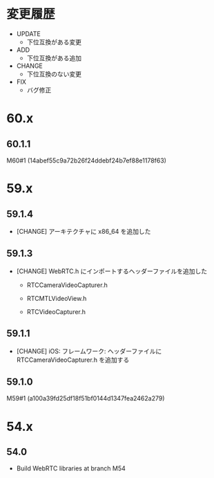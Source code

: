 # 変更履歴

- UPDATE
    - 下位互換がある変更
- ADD
    - 下位互換がある追加
- CHANGE
    - 下位互換のない変更
- FIX
    - バグ修正

# 60.x

## 60.1.1

M60#1 (14abef55c9a72b26f24ddebf24b7ef88e1178f63)

# 59.x

## 59.1.4

- [CHANGE] アーキテクチャに x86_64 を追加した

## 59.1.3

- [CHANGE] WebRTC.h にインポートするヘッダーファイルを追加した

  - RTCCameraVideoCapturer.h

  - RTCMTLVideoView.h

  - RTCVideoCapturer.h

## 59.1.1

- [CHANGE] iOS: フレームワーク: ヘッダーファイルに RTCCameraVideoCapturer.h を追加する

## 59.1.0

M59#1 (a100a39fd25df18f51bf0144d1347fea2462a279)

# 54.x

## 54.0

- Build WebRTC libraries at branch M54
